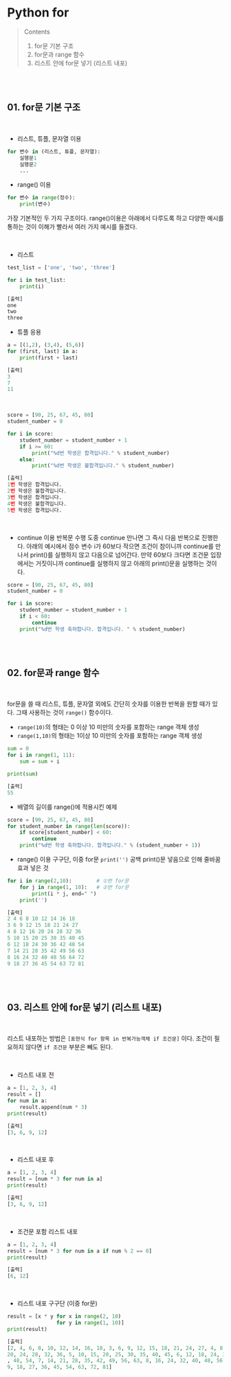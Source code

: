 # Python for

> Contents <br>
>   01. for문 기본 구조
>   02. for문과 range 함수
>   03. 리스트 안에 for문 넣기 (리스트 내포)

<br><br>

## 01. for문 기본 구조

<br>

- 리스트, 튜플, 문자열 이용
```python
for 변수 in (리스트, 튜플, 문자열):
    실행문1
    실행문2
    ...
```

- range() 이용
```python
for 변수 in range(정수):
    print(변수)
```

가장 기본적인 두 가지 구조이다. range()이용은 아래에서 다루도록 하고 다양한 예시를 통하는 것이 이해가 빨라서 여러 가지 예시를 들겠다.

<br>

- 리스트

```python
test_list = ['one', 'two', 'three'] 

for i in test_list: 
    print(i)

[출력]
one
two
three
```

- 튜플 응용

```python
a = [(1,2), (3,4), (5,6)]
for (first, last) in a:
    print(first + last)

[출력]
3
7
11
```

<br>

```python
score = [90, 25, 67, 45, 80]
student_number = 0 

for i in score: 
    student_number = student_number + 1 
    if i >= 60: 
        print("%d번 학생은 합격입니다." % student_number)
    else: 
        print("%d번 학생은 불합격입니다." % student_number)

[출력]
1번 학생은 합격입니다.
2번 학생은 불합격입니다.
3번 학생은 합격입니다.
4번 학생은 불합격입니다.
5번 학생은 합격입니다.
```

<br>

- continue 이용
    반복문 수행 도중 continue 만나면 그 즉시 다음 반복으로 진행한다. 아래의 예시에서 점수 변수 i가 60보다 작으면 조건이 참이니까 continue를 만나서 print()를 실행하지 않고 다음으로 넘어간다. 만약 60보다 크다면 조건문 입장에서는 거짓이니까 continue를 실행하지 않고 아래의 print()문을 실행하는 것이다.

```python
score = [90, 25, 67, 45, 80]
student_number = 0 

for i in score:
    student_number = student_number + 1  
    if i < 60:
        continue 
    print("%d번 학생 축하합니다. 합격입니다. " % student_number)
```

<br><br>

## 02. for문과 range 함수

<br>

for문을 쓸 때 리스트, 튜플, 문자열 외에도 간단히 숫자를 이용한 반복을 원할 때가 있다. 그때 사용하는 것이 `range()` 함수이다.

- `range(10)`의 형태는 0 이상 10 미만의 숫자를 포함하는 range 객체 생성
- `range(1,10)`의 형태는 1이상 10 미만의 숫자를 포함하는 range 객체 생성

```python
sum = 0 
for i in range(1, 11): 
    sum = sum + i 

print(sum)

[출력]
55
```

- 배열의 길이를 range()에 적용시킨 예제
```python
score = [90, 25, 67, 45, 80]
for student_number in range(len(score)):
    if score[student_number] < 60: 
        continue
    print("%d번 학생 축하합니다. 합격입니다." % (student_number + 1))
```

- range() 이용 구구단, 이중 for문
  `print('')` 공백 print()문 넣음으로 인해 줄바꿈 효과 넣은 것

```python
for i in range(2,10):        # ①번 for문
    for j in range(1, 10):   # ②번 for문
        print(i * j, end=" ") 
    print('') 

[출력]
2 4 6 8 10 12 14 16 18 
3 6 9 12 15 18 21 24 27 
4 8 12 16 20 24 28 32 36
5 10 15 20 25 30 35 40 45
6 12 18 24 30 36 42 48 54 
7 14 21 28 35 42 49 56 63 
8 16 24 32 40 48 56 64 72 
9 18 27 36 45 54 63 72 81
```

<br><br>

## 03. 리스트 안에 for문 넣기 (리스트 내포)

<br>

리스트 내포하는 방법은 `[표현식 for 항목 in 반복가능객체 if 조건문]` 이다. 조건이 필요하지 않다면 `if 조건문` 부분은 빼도 된다.

<br>

- 리스트 내포 전

```python
a = [1, 2, 3, 4]
result = []
for num in a:
    result.append(num * 3)
print(result)

[출력]
[3, 6, 9, 12]
```

<br>

- 리스트 내포 후

```python
a = [1, 2, 3, 4]
result = [num * 3 for num in a]
print(result)

[출력]
[3, 6, 9, 12]
```

<br>

- 조건문 포함 리스트 내포
```python
a = [1, 2, 3, 4]
result = [num * 3 for num in a if num % 2 == 0]
print(result)

[출력]
[6, 12]
```

<br>

- 리스트 내포 구구단 (이중 for문)
```python
result = [x * y for x in range(2, 10)
                for y in range(1, 10)]
print(result)

[출력]
[2, 4, 6, 8, 10, 12, 14, 16, 18, 3, 6, 9, 12, 15, 18, 21, 24, 27, 4, 8, 12, 16,
20, 24, 28, 32, 36, 5, 10, 15, 20, 25, 30, 35, 40, 45, 6, 12, 18, 24, 30, 36, 42
, 48, 54, 7, 14, 21, 28, 35, 42, 49, 56, 63, 8, 16, 24, 32, 40, 48, 56, 64, 72,
9, 18, 27, 36, 45, 54, 63, 72, 81]
```